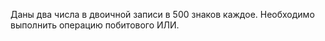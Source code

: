 Даны два числа в двоичной записи в 500 знаков каждое. Необходимо выполнить операцию побитового ИЛИ.
